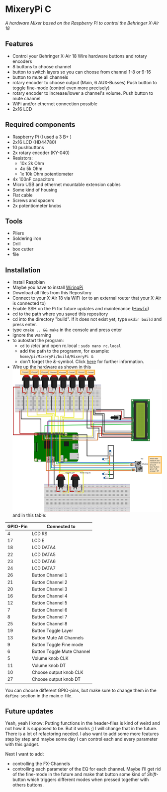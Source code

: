MixeryPi C
==========

*A hardware Mixer based on the Raspberry Pi to control the Behringer X-Air 18*

Features
--------

* Control your Behringer X-Air 18 Wire hardware buttons and rotary encoders
* 8 buttons to choose channel
* button to switch layers so you can choose from channel 1-8 or 9-16
* button to mute all channels
* rotary encoder to choose output (Main, 6 AUX-Busses) Push button to toggle fine-mode (control even more precisely)
* rotary encoder to increase/lower a channel's volume. Push button to mute channel
* WiFi and/or ethernet connection possible
* 2x16 LCD 

Required components
-------------------
* Raspberry Pi (I used a 3 B+ )
* 2x16 LCD (HD44780)
* 10 pushbuttons
* 2x rotary encoder (KY-040)
* Resistors:
    * 10x 2k Ohm
    * 4x 5k Ohm
    * 1x 10k Ohm potentiometer
* 4x 100nF capacitors
* Micro USB and ethernet mountable extension cables
* Some kind of housing
* Flat cable
* Screws and spacers
* 2x potentiometer knobs

Tools
-----
* Pliers
* Soldering iron
* Drill
* box cutter
* file

Installation
-----------

* Install Raspbian
* Maybe you have to install [WiringPi](http://wiringpi.com/ "WiringPi official homepage")
* Download all files from this Repository
* Connect to your X-Air 18 via WiFi (or to an external router that your X-Air is connected to)
* Enable SSH on the Pi for future updates and maintenance ([HowTo](https://www.raspberrypi.org/documentation/remote-access/ssh/ "Activate SSH on Raspberry Pi"))
* cd to the path where you saved this repository
* cd into the directory "build". If it does not exist yet, type `mkdir build` and press enter.
* type `cmake .. && make` in the console and press enter
* ignore the warning
* to autostart the program:
    * `cd` to /etc/ and open rc.local : `sudo nano rc.local`
    * add the path to the programm, for example: `home/pi/MixeryPi/build/MixeryPi &`
    * don't forget the *&*-symbol. Click [here](https://www.raspberrypi.org/documentation/linux/usage/rc-local.md "Information about rc.local") for further information.
* Wire up the hardware as shown in this ![Sketch](https://github.com/eispalast/MixeryPiC/blob/master/MixeryPi%20C%20Sketch.svg "Fritzing Sketch") and in this table:

| GPIO-Pin | Connected to               |
| -------- | -------------------------- |
| 4        | LCD RS                     |
| 17       | LCD E                      |
| 18       | LCD DATA4                  |
| 22       | LCD DATA5                  |
| 23       | LCD DATA6                  |
| 24       | LCD DATA7                  |
| 26       | Button Channel 1           |
| 21       | Button Channel 2           |
| 20       | Button Channel 3           |
| 16       | Button Channel 4           |
| 12       | Button Channel 5           |
| 7        | Button Channel 6           |
| 8        | Button Channel 7           |
| 25       | Button Channel 8           |
| 19       | Button Toggle Layer        |
| 13       | Button Mute All Channels   |
| 9        | Button Toggle Fine mode    |
| 6        | Button Toggle Mute Channel |
| 5        | Volume knob CLK            |
| 11       | Volume knob DT             |
| 10       | Choose output knob CLK     |
| 27       | Choose output knob DT      |

You can choose different GPIO-pins, but make sure to change them in the `define`-section in the main.c-file.





Future updates
--------------

Yeah, yeah I know: Putting functions in the header-files is kind of weird and not how it is supposed to be. But it works ;) I will change that in the future. There is a lot of refactoring needed.
I also want to add some more features step by step and maybe some day I can control each and every parameter with this gadget.

Next I want to add:
* controlling the FX-Channels 
* controlling each parameter of the EQ for each channel. Maybe I'll get rid of the
fine-mode in the future and make that button some kind of *Shift*-button which triggers different modes
when pressed together with others buttons.
